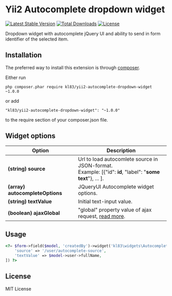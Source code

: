 # Yii2 Autocomplete dropdown widget
[![Latest Stable Version](https://poser.pugx.org/kl83/yii2-autocomplete-dropdown-widget/v/stable)](https://packagist.org/packages/kl83/yii2-autocomplete-dropdown-widget)
[![Total Downloads](https://poser.pugx.org/kl83/yii2-autocomplete-dropdown-widget/downloads)](https://packagist.org/packages/kl83/yii2-autocomplete-dropdown-widget)
[![License](https://poser.pugx.org/kl83/yii2-autocomplete-dropdown-widget/license)](https://packagist.org/packages/kl83/yii2-autocomplete-dropdown-widget)

Dropdown widget with autocomplete jQuery UI and ability to send in form identifier of the selected item.

## Installation
The preferred way to install this extension is through [composer](https://getcomposer.org/).

Either run
~~~
php composer.phar require kl83/yii2-autocomplete-dropdown-widget ~1.0.0
~~~
or add
~~~
"kl83/yii2-autocomplete-dropdown-widget": "~1.0.0"
~~~
to the require section of your composer.json file.

## Widget options
Option|Description
------|-----------
**(string) source**|Url to load autocomlete source in JSON-format.<br>Example: [{"id": **id**, "label": "**some text**"}, ... ].
**(array) autocompleteOptions**|JQueryUI Autocomplete widget options.
**(string) textValue**|Initial text-input value.
**(boolean) ajaxGlobal**|"global" property value of ajax request, [read more](http://api.jquery.com/jquery.ajax/).

## Usage
```php
<?= $form->field($model, 'createdBy')->widget('kl83\widgets\AutocompleteDropdown', [
    'source' => '/user/autocomplete-source',
    'textValue' => $model->user->fullName,
]) ?>
```

## License
MIT License
